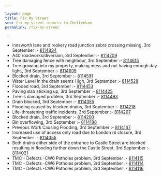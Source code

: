 ```yaml
---

layout: page
title: Fix My Street
seo: fix my street reports in Cheltenham
permalink: /fix-my-street

---
```


<!-- fix_marker starts -->

- Innsworth lane and rookery road junction zebra crossing missing, 3rd September :- [8114834](https://www.fixmystreet.com/report/8114834)
- A40 roadworks/diversion, 3rd September :- [8114709](https://www.fixmystreet.com/report/8114709)
- Tree damaging fence with neighbour, 3rd September :- [8114615](https://www.fixmystreet.com/report/8114615)
- Tree growing into my property, making mess and not having enough day light., 3rd September :- [8114605](https://www.fixmystreet.com/report/8114605)
- Blocked drain, 3rd September :- [8114591](https://www.fixmystreet.com/report/8114591)
- Water Level in the drain seems High, 3rd September :- [8114528](https://www.fixmystreet.com/report/8114528)
- Flooded road, 3rd September :- [8114453](https://www.fixmystreet.com/report/8114453)
- Paving slab sticking up, 3rd September :- [8114425](https://www.fixmystreet.com/report/8114425)
- Tree is damaged problem, 3rd September :- [8114493](https://www.fixmystreet.com/report/8114493)
- Drain blocked, 3rd September :- [8114355](https://www.fixmystreet.com/report/8114355)
- Flooding caused by blocked drains, 3rd September :- [8114218](https://www.fixmystreet.com/report/8114218)
- Life-threatening traffic incidents, 3rd September :- [8114207](https://www.fixmystreet.com/report/8114207)
- Blocked drain, 3rd September :- [8114200](https://www.fixmystreet.com/report/8114200)
- Bin overflowing, 3rd September :- [8114188](https://www.fixmystreet.com/report/8114188)
- Previous Work Causing Flooding, 3rd September :- [8114147](https://www.fixmystreet.com/report/8114147)
- Increased use of access only road due to London rd closure, 3rd September :- [8114055](https://www.fixmystreet.com/report/8114055)
- Both drains either side of the entrance to Castle Street are blocked resulting in flooding further down the Castle Street, 3rd September :- [8114031](https://www.fixmystreet.com/report/8114031)
- TMC - Defects -CW6 Potholes  problem, 3rd September :- [8114115](https://www.fixmystreet.com/report/8114115)
- TMC - Defects -CW6 Potholes  problem, 3rd September :- [8114114](https://www.fixmystreet.com/report/8114114)
- TMC - Defects -CW6 Potholes  problem, 3rd September :- [8114116](https://www.fixmystreet.com/report/8114116)

<!-- fix_marker ends -->